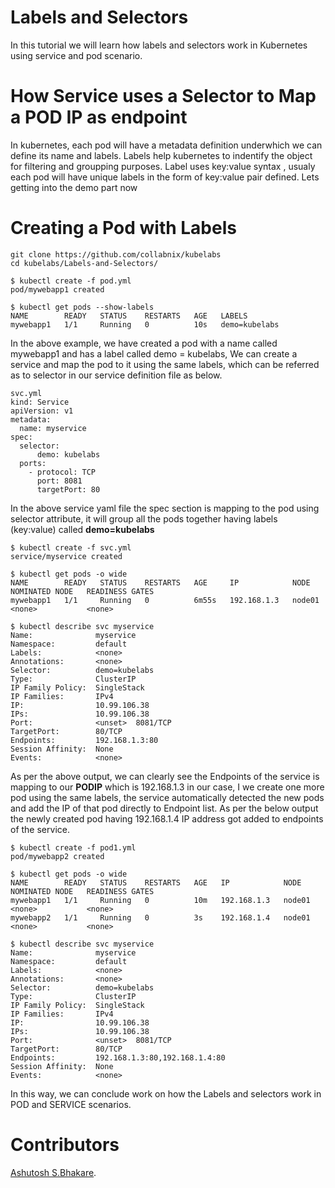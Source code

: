 # Labels and Selectors
In this tutorial we will learn how labels and selectors work in Kubernetes using service and pod scenario. 

# How Service uses a Selector to Map a POD IP as endpoint
In kubernetes, each pod will have a metadata definition underwhich we can define its name and labels. Labels help kubernetes to indentify the object for filtering and groupping purposes. Label uses key:value syntax , usualy each pod will have unique labels in the form of key:value pair defined.
Lets getting into the demo part now

# Creating a Pod with Labels
```
git clone https://github.com/collabnix/kubelabs
cd kubelabs/Labels-and-Selectors/
```


```
$ kubectl create -f pod.yml 
pod/mywebapp1 created
```

```
$ kubectl get pods --show-labels
NAME        READY   STATUS    RESTARTS   AGE   LABELS
mywebapp1   1/1     Running   0          10s   demo=kubelabs
```

In the above example, we have created a pod with a name called mywebapp1 and has a label called demo = kubelabs, We can create a service and map the pod to it using the same labels, which can be referred as to selector in our service definition file as below. 

```
svc.yml
kind: Service
apiVersion: v1
metadata:
  name: myservice
spec:
  selector: 
      demo: kubelabs  
  ports:
    - protocol: TCP
      port: 8081
      targetPort: 80
```
In the above service yaml file the spec section is mapping to the pod using selector attribute, it will group all the pods together having labels (key:value) called **demo=kubelabs**

```
$ kubectl create -f svc.yml 
service/myservice created
```

```
$ kubectl get pods -o wide  
NAME        READY   STATUS    RESTARTS   AGE     IP            NODE     NOMINATED NODE   READINESS GATES
mywebapp1   1/1     Running   0          6m55s   192.168.1.3   node01   <none>           <none>
```

```
$ kubectl describe svc myservice
Name:              myservice
Namespace:         default
Labels:            <none>
Annotations:       <none>
Selector:          demo=kubelabs
Type:              ClusterIP
IP Family Policy:  SingleStack
IP Families:       IPv4
IP:                10.99.106.38
IPs:               10.99.106.38
Port:              <unset>  8081/TCP
TargetPort:        80/TCP
Endpoints:         192.168.1.3:80
Session Affinity:  None
Events:            <none>
```

As per the above output, we can clearly see the Endpoints of the service is mapping to our **PODIP** which is 192.168.1.3 in our case, I we create one more pod using the same labels, the service automatically detected the new pods and add the IP of that pod directly to Endpoint list. As per the below output the newly created pod having 192.168.1.4 IP address got added to endpoints of the service. 

```
$ kubectl create -f pod1.yml 
pod/mywebapp2 created
```

```
$ kubectl get pods -o wide 
NAME        READY   STATUS    RESTARTS   AGE   IP            NODE     NOMINATED NODE   READINESS GATES
mywebapp1   1/1     Running   0          10m   192.168.1.3   node01   <none>           <none>
mywebapp2   1/1     Running   0          3s    192.168.1.4   node01   <none>           <none>
```

```
$ kubectl describe svc myservice
Name:              myservice
Namespace:         default
Labels:            <none>
Annotations:       <none>
Selector:          demo=kubelabs
Type:              ClusterIP
IP Family Policy:  SingleStack
IP Families:       IPv4
IP:                10.99.106.38
IPs:               10.99.106.38
Port:              <unset>  8081/TCP
TargetPort:        80/TCP
Endpoints:         192.168.1.3:80,192.168.1.4:80
Session Affinity:  None
Events:            <none>
```

In this way, we can conclude work on how the Labels and selectors work in POD and SERVICE scenarios. 

# Contributors
[Ashutosh S.Bhakare](https://www.linkedin.com/in/abhakare/).


